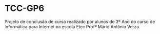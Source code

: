 # TCC-GP6
Projeto de conclusão de curso realizado por alunos do 3º Ano do curso de Informática para Internet na escola Etec Profº Mário Antônio Verza
